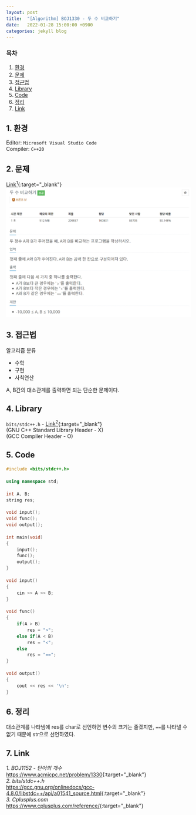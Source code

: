 ```yaml
---
layout: post
title:  "[Algorithm] BOJ1330 - 두 수 비교하기"
date:   2022-01-28 15:00:00 +0900
categories: jekyll blog
---
```

### 목차
1. [환경](#1-환경)
2. [문제](#2-문제)
3. [접근법](#3-접근법)
4. [Library](#4-library)
5. [Code](#5-code)
6. [정리](#6-정리)
7. [Link](#7-link)

## 1. 환경
Editor: `Microsoft Visual Studio Code`  
Compiler: `C++20`

## 2. 문제
[Link<sup>1</sup>](https://www.acmicpc.net/problem/1330){:target="_blank"}
![BOJ1330](/assets/images/2022/01/28/BOJ1330.jpg)

## 3. 접근법
알고리즘 분류
 * 수학
 * 구현
 * 사칙연산

A, B간의 대소관계를 출력하면 되는 단순한 문제이다.

## 4. Library
`bits/stdc++.h` - [Link<sup>2</sup>](https://gcc.gnu.org/onlinedocs/gcc-4.8.0/libstdc++/api/a01541_source.html){:target="_blank"}  
(GNU C++ Standard Library Header - X)  
(GCC Compiler Header - O)

## 5. Code
```cpp
#include <bits/stdc++.h>

using namespace std;

int A, B;
string res;

void input();
void func();
void output();

int main(void)
{
    input();
    func();
    output();
}

void input()
{
    cin >> A >> B;
}

void func()
{
    if(A > B)
        res = ">";
    else if(A < B)
        res = "<";
    else
        res = "==";
}

void output()
{
    cout << res << '\n';
}
```

## 6. 정리
대소관계를 나타냄에 res를 char로 선언하면 변수의 크기는 줄겠지만,
`==`를 나타낼 수 없기 때문에 str으로 선언하였다.

## 7. Link
*1. BOJ1152 - 단어의 개수*  
<https://www.acmicpc.net/problem/1330>{:target="_blank"}  
*2. bits/stdc++.h*  
<https://gcc.gnu.org/onlinedocs/gcc-4.8.0/libstdc++/api/a01541_source.html>{:target="_blank"}  
*3. Cplusplus.com*  
<https://www.cplusplus.com/reference/>{:target="_blank"}
